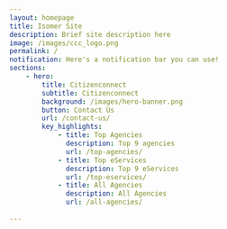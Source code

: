 ```yaml
---
layout: homepage
title: Isomer Site
description: Brief site description here
image: /images/ccc_logo.png
permalink: /
notification: Here's a notification bar you can use!
sections:
    - hero: 
        title: Citizenconnect
        subtitle: Citizenconnect
        background: /images/hero-banner.png
        button: Contact Us
        url: /contact-us/
        key_highlights:
            - title: Top Agencies
              description: Top 9 agencies
              url: /top-agencies/
            - title: Top eServices
              description: Top 9 eServices
              url: /top-eservices/
            - title: All Agencies
              description: All Agencies
              url: /all-agencies/
  
---
```

